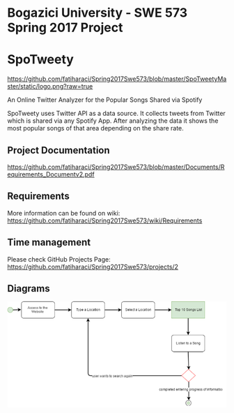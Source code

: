 # Bogazici University - SWE 573 Spring 2017 Project
# SpoTweety
https://github.com/fatiharaci/Spring2017Swe573/blob/master/SpoTweetyMaster/static/logo.png?raw=true

An Online Twitter Analyzer for the Popular Songs Shared via Spotify

SpoTweety uses Twitter API as a data source. It collects tweets from Twitter which is shared via any Spotify App. After analyzing the data it shows the most popular songs of that area depending on the share rate.


## Project Documentation
https://github.com/fatiharaci/Spring2017Swe573/blob/master/Documents/Requirements_Documentv2.pdf

## Requirements
More information can be found on wiki:
https://github.com/fatiharaci/Spring2017Swe573/wiki/Requirements

## Time management
Please check GitHub Projects Page:
https://github.com/fatiharaci/Spring2017Swe573/projects/2

## Diagrams
![Activity Diagram](https://github.com/fatiharaci/Spring2017Swe573/blob/master/Documents/Pics/ActDiag.png) 



